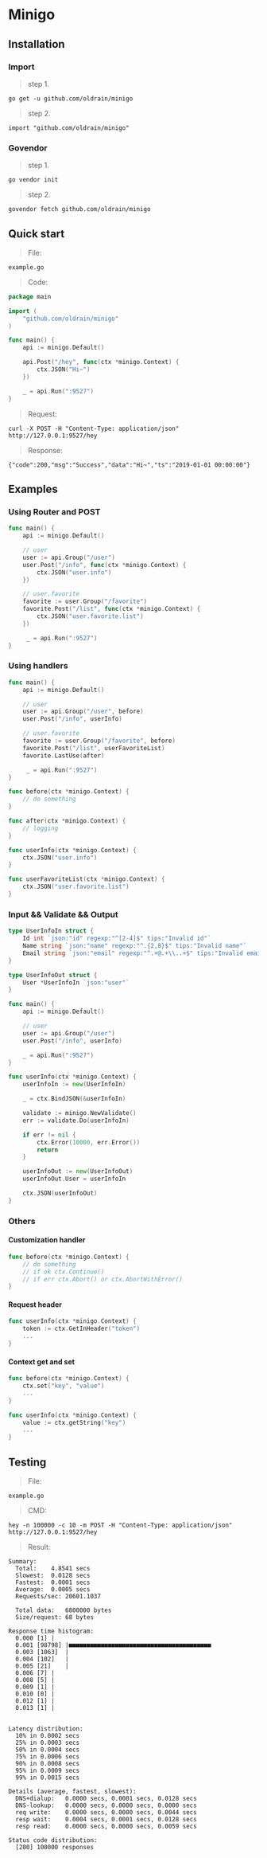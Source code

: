 # Minigo
## Installation
### Import
> step 1.

    go get -u github.com/oldrain/minigo

> step 2.

    import "github.com/oldrain/minigo"

### Govendor
> step 1.

    go vendor init
> step 2.

    govendor fetch github.com/oldrain/minigo

## Quick start
> File:

    example.go

> Code:

```go
package main

import (
    "github.com/oldrain/minigo"
)

func main() {
    api := minigo.Default()

    api.Post("/hey", func(ctx *minigo.Context) {
        ctx.JSON("Hi~")
    })

    _ = api.Run(":9527")
}
```

> Request:

    curl -X POST -H "Content-Type: application/json" http://127.0.0.1:9527/hey

> Response:

    {"code":200,"msg":"Success","data":"Hi~","ts":"2019-01-01 00:00:00"}

## Examples
### Using Router and POST
```go
func main() {
    api := minigo.Default()

    // user
    user := api.Group("/user")
    user.Post("/info", func(ctx *minigo.Context) {
        ctx.JSON("user.info")
    })

    // user.favorite
    favorite := user.Group("/favorite")
    favorite.Post("/list", func(ctx *minigo.Context) {
        ctx.JSON("user.favorite.list")
    })

     _ = api.Run(":9527")
}
```
### Using handlers
```go
func main() {
    api := minigo.Default()

    // user
    user := api.Group("/user", before)
    user.Post("/info", userInfo)

    // user.favorite
    favorite := user.Group("/favorite", before)
    favorite.Post("/list", userFavoriteList)
    favorite.LastUse(after)

     _ = api.Run(":9527")
}

func before(ctx *minigo.Context) {
    // do something
}

func after(ctx *minigo.Context) {
    // logging
}

func userInfo(ctx *minigo.Context) {
    ctx.JSON("user.info")
}

func userFavoriteList(ctx *minigo.Context) {
    ctx.JSON("user.favorite.list")
}

```
### Input && Validate && Output
```go
type UserInfoIn struct {
	Id int `json:"id" regexp:"^[2-4]$" tips:"Invalid id"`
	Name string `json:"name" regexp:"^.{2,8}$" tips:"Invalid name"`
	Email string `json:"email" regexp:"^.+@.+\\..+$" tips:"Invalid email"`
}

type UserInfoOut struct {
	User *UserInfoIn `json:"user"`
}

func main() {
	api := minigo.Default()

	// user
	user := api.Group("/user")
	user.Post("/info", userInfo)

	_ = api.Run(":9527")
}

func userInfo(ctx *minigo.Context) {
	userInfoIn := new(UserInfoIn)

	_ = ctx.BindJSON(&userInfoIn)

	validate := minigo.NewValidate()
	err := validate.Do(userInfoIn)

	if err != nil {
		ctx.Error(10000, err.Error())
		return
	}

	userInfoOut := new(UserInfoOut)
	userInfoOut.User = userInfoIn

	ctx.JSON(userInfoOut)
}
```
### Others
#### Customization handler
```go
func before(ctx *minigo.Context) {
    // do something
    // if ok ctx.Continue()
    // if err ctx.Abort() or ctx.AbortWithError()
}
```
#### Request header
```go
func userInfo(ctx *minigo.Context) {
    token := ctx.GetInHeader("token")
    ...
}
```
#### Context get and set
```go
func before(ctx *minigo.Context) {
    ctx.set("key", "value")
    ...
}

func userInfo(ctx *minigo.Context) {
    value := ctx.getString("key")
    ...
}
```
## Testing
> File:

    example.go

> CMD:

    hey -n 100000 -c 10 -m POST -H "Content-Type: application/json" http://127.0.0.1:9527/hey

> Result:

```
Summary:
  Total:	4.8541 secs
  Slowest:	0.0128 secs
  Fastest:	0.0001 secs
  Average:	0.0005 secs
  Requests/sec:	20601.1037

  Total data:	6800000 bytes
  Size/request:	68 bytes

Response time histogram:
  0.000 [1]	|
  0.001 [98798]	|■■■■■■■■■■■■■■■■■■■■■■■■■■■■■■■■■■■■■■■■
  0.003 [1063]	|
  0.004 [102]	|
  0.005 [21]	|
  0.006 [7]	|
  0.008 [5]	|
  0.009 [1]	|
  0.010 [0]	|
  0.012 [1]	|
  0.013 [1]	|


Latency distribution:
  10% in 0.0002 secs
  25% in 0.0003 secs
  50% in 0.0004 secs
  75% in 0.0006 secs
  90% in 0.0008 secs
  95% in 0.0009 secs
  99% in 0.0015 secs

Details (average, fastest, slowest):
  DNS+dialup:	0.0000 secs, 0.0001 secs, 0.0128 secs
  DNS-lookup:	0.0000 secs, 0.0000 secs, 0.0000 secs
  req write:	0.0000 secs, 0.0000 secs, 0.0044 secs
  resp wait:	0.0004 secs, 0.0001 secs, 0.0128 secs
  resp read:	0.0000 secs, 0.0000 secs, 0.0059 secs

Status code distribution:
  [200]	100000 responses
```